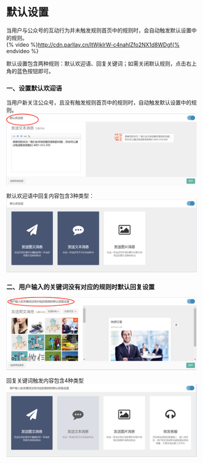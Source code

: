 # 默认设置

当用户与公众号的互动行为并未触发规则首页中的规则时，会自动触发默认设置中的规则。  
{% video %}http://cdn.parllay.cn/ltWjklrW-c4nahlZfo2NX1d8WDgf{% endvideo %}

默认设置包含两种规则：默认欢迎语、回复关键词；如需关闭默认规则，点击右上角的蓝色按钮即可。

### 一、设置默认欢迎语

当用户新关注公众号，且没有触发规则首页中的规则时，自动触发默认设置中的规则。  
![](/assets/1516351879%281%29.png)

默认欢迎语中回复内容包含3种类型：  
![](/assets/1516352106%281%29.png)

### 二、用户输入的关键词没有对应的规则时默认回复设置  
![](/assets/1516352255%281%29.png)

回复关键词触发内容包含4种类型  
![](/assets/1516352340%281%29.png)

